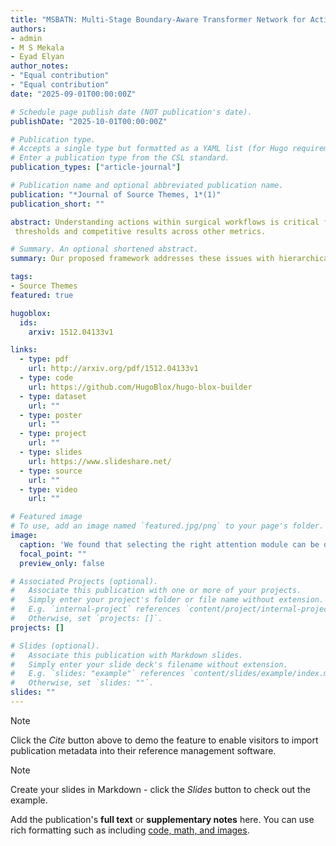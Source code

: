 ```yaml
---
title: "MSBATN: Multi-Stage Boundary-Aware Transformer Network for Action Segmentation in Untrimmed Surgical Videos"
authors:
- admin
- M S Mekala
- Eyad Elyan
author_notes:
- "Equal contribution"
- "Equal contribution"
date: "2025-09-01T00:00:00Z"

# Schedule page publish date (NOT publication's date).
publishDate: "2025-10-01T00:00:00Z"

# Publication type.
# Accepts a single type but formatted as a YAML list (for Hugo requirements).
# Enter a publication type from the CSL standard.
publication_types: ["article-journal"]

# Publication name and optional abbreviated publication name.
publication: "*Journal of Source Themes, 1*(1)"
publication_short: ""

abstract: Understanding actions within surgical workflows is critical for evaluating post-operative out comes and enhancing surgical training and efficiency. Capturing and analyzing long sequences of actions in surgical settings is challenging due to the inherent variability in individual surgeon approaches, which are shaped by their expertise and preferences. This variability complicates the identification and segmentation of distinct actions with ambiguous boundary start and end points. The traditional models, such as MS-TCN, which rely on large receptive fields, that causes over-segmentation, or under-segmentation, where distinct actions are incorrectly aligned. To address these challenges, we propose the Multi-Stage Boundary-Aware Transformer Network (MSBATN) with hierarchical sliding window attention to improve action segmentation. Our approach effectively manages the complexity of varying action durations and subtle transitions by accurately identifying start and end action boundaries in untrimmed surgical videos. MSBATN introduces a novel unified loss function that optimises action classification and boundary detection as interconnected tasks. Unlike conventional binary boundary detection methods, our innovative boundary weighing mechanism leverages contextual information to precisely identify action boundaries. Extensive experiments on three challenging surgical datasets demonstrate that MSBATN achieves state-of-the-art performance, with superior F1 scores at 25% and 50%
 thresholds and competitive results across other metrics.

# Summary. An optional shortened abstract.
summary: Our proposed framework addresses these issues with hierarchical sliding window attention for global-local context and includes a novel Boundary Aware Segmentation Loss to better recognise central and boundary points.

tags:
- Source Themes
featured: true

hugoblox:
  ids:
    arxiv: 1512.04133v1

links:
  - type: pdf
    url: http://arxiv.org/pdf/1512.04133v1
  - type: code
    url: https://github.com/HugoBlox/hugo-blox-builder
  - type: dataset
    url: ""
  - type: poster
    url: ""
  - type: project
    url: ""
  - type: slides
    url: https://www.slideshare.net/
  - type: source
    url: ""
  - type: video
    url: ""

# Featured image
# To use, add an image named `featured.jpg/png` to your page's folder. 
image:
  caption: 'We found that selecting the right attention module can be difficult,and neighbouring frames often lead to ambiguous results, causing over- and under-segmentation in frame-wise segmentation. '
  focal_point: ""
  preview_only: false

# Associated Projects (optional).
#   Associate this publication with one or more of your projects.
#   Simply enter your project's folder or file name without extension.
#   E.g. `internal-project` references `content/project/internal-project/index.md`.
#   Otherwise, set `projects: []`.
projects: []

# Slides (optional).
#   Associate this publication with Markdown slides.
#   Simply enter your slide deck's filename without extension.
#   E.g. `slides: "example"` references `content/slides/example/index.md`.
#   Otherwise, set `slides: ""`.
slides: ""
---
```


> [!NOTE]
> Click the *Cite* button above to demo the feature to enable visitors to import publication metadata into their reference management software.

> [!NOTE]
> Create your slides in Markdown - click the *Slides* button to check out the example.

Add the publication's **full text** or **supplementary notes** here. You can use rich formatting such as including [code, math, and images](https://docs.hugoblox.com/content/writing-markdown-latex/).

